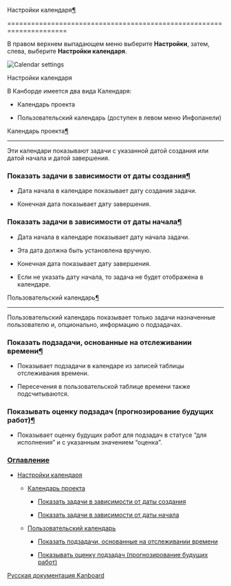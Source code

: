 Настройки календаря[¶](#calendar-settings "Ссылка на этот заголовок")

=====================================================================



В правом верхнем выпадающем меню выберите **Настройки**, затем, слева, выберите **Настройки календаря**.



![Calendar settings](https://kanboard.net/screenshots/documentation/calendar-settings.png)



Настройки календаря



В Канборде имеется два вида Календаря:



-   Календарь проекта



-   Пользовательский календарь (доступен в левом меню Инфопанели)



Календарь проекта[¶](#project-calendar "Ссылка на этот заголовок")

------------------------------------------------------------------



Эти календари показывают задачи с указанной датой создания или датой начала и датой завершения.



### Показать задачи в зависимости от даты создания[¶](#show-tasks-based-on-the-creation-date "Ссылка на этот заголовок")



-   Дата начала в календаре показывает дату создания задачи.



-   Конечная дата показывает дату завершения.



### Показать задачи в зависимости от даты начала[¶](#show-tasks-based-on-the-start-date "Ссылка на этот заголовок")



-   Дата начала в календаре показывает дату начала задачи.



-   Эта дата должна быть установлена вручную.



-   Конечная дата показывает дату завершения.



-   Если не указать дату начала, то задача не будет отображена в календаре.



Пользовательский календарь[¶](#user-calendar "Ссылка на этот заголовок")

------------------------------------------------------------------------



Пользовательский календарь показывает только задачи назначенные пользователю и, опционально, информацию о подзадачах.



### Показать подзадачи, основанные на отслеживании времени[¶](#show-sub-tasks-based-on-the-time-tracking "Ссылка на этот заголовок")



-   Показывает подзадачи в календаре из записей таблицы отслеживания времени.



-   Пересечения в пользовательской таблице времени также подсчитываются.



### Показывать оценку подзадач (прогнозирование будущих работ)[¶](#show-sub-task-estimates-forecast-of-future-work "Ссылка на этот заголовок")



-   Показывает оценку будущих работ для подзадач в статусе “для исполнения” и с указанным значением “оценка”.



### [Оглавление](index.markdown)



-   [Настройки календаря](#)

    -   [Календарь проекта](#project-calendar)

        -   [Показать задачи в зависимости от даты создания](#show-tasks-based-on-the-creation-date)

        -   [Показать задачи в зависимости от даты начала](#show-tasks-based-on-the-start-date)

    -   [Пользовательский календарь](#user-calendar)

        -   [Показать подзадачи, основанные на отслеживании времени](#show-sub-tasks-based-on-the-time-tracking)

        -   [Показывать оценку подзадач (прогнозирование будущих работ)](#show-sub-task-estimates-forecast-of-future-work)



 



 



 



 



 



 



[Русская документация Kanboard](http://kanboard.ru/doc/)


